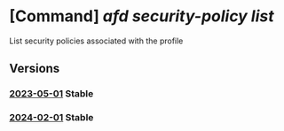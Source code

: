 # [Command] _afd security-policy list_

List security policies associated with the profile

## Versions

### [2023-05-01](/Resources/mgmt-plane/L3N1YnNjcmlwdGlvbnMve30vcmVzb3VyY2Vncm91cHMve30vcHJvdmlkZXJzL21pY3Jvc29mdC5jZG4vcHJvZmlsZXMve30vc2VjdXJpdHlwb2xpY2llcw==/2023-05-01.xml) **Stable**

<!-- mgmt-plane /subscriptions/{}/resourcegroups/{}/providers/microsoft.cdn/profiles/{}/securitypolicies 2023-05-01 -->

### [2024-02-01](/Resources/mgmt-plane/L3N1YnNjcmlwdGlvbnMve30vcmVzb3VyY2Vncm91cHMve30vcHJvdmlkZXJzL21pY3Jvc29mdC5jZG4vcHJvZmlsZXMve30vc2VjdXJpdHlwb2xpY2llcw==/2024-02-01.xml) **Stable**

<!-- mgmt-plane /subscriptions/{}/resourcegroups/{}/providers/microsoft.cdn/profiles/{}/securitypolicies 2024-02-01 -->
